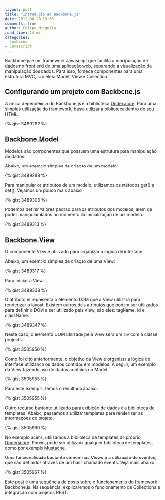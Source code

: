 ```yaml
---
layout: post
title: "Introdução ao Backbone.js"
date: 2012-08-28 13:30
comments: true
author: Felipe Mesquita
read_time: 14 min
categories:
- Backbone
- Javascript
---
```


Backbone.js é um framework Javascript que facilita a manipulação de dados no front end de uma aplicação web, separando a visualização da manipulação dos dados. Para isso, fornece componentes para uma estrutura MVC, são eles: Model, View e Collection.

<!-- more -->

## Configurando um projeto com Backbone.js ##

A única dependência do Backbone.js é a biblioteca <a href="http://underscorejs.org/">Underscore</a>. Para uma simples utilização do framework, basta utilizar a biblioteca dentro do seu HTML.

{% gist 3489262 %}

## Backbone.Model ##

Modelos são componentes que possuem uma estrutura para manipulação de dados.

Abaixo, um exemplo simples de criação de um modelo:

{% gist 3489288 %}

Para manipular os atributos de um modelo, utilizamos os métodos get() e set(). Vejamos um pouco mais abaixo:

{% gist 3489306 %}

Podemos definir valores padrão para os atributos dos modelos, além de poder manipular dados no momento da inicialização de um modelo.

{% gist 3489313 %}

## Backbone.View ##

O componente View é utilizado para organizar a lógica de interface.

Abaixo, um exemplo simples de criação de uma View:

{% gist 3489317 %}

Para iniciar a View:

{% gist 3489338 %}

O atributo el representa o elemento DOM que a View utilizará para renderizar o layout. Existem outros dois atributos que podem ser utilizados para definir o DOM a ser utilizado pela View, são eles: tagName, id e className.

{% gist 3489347 %}

Neste caso, o elemento DOM utilizado pela View será um div com a classe projects.

{% gist 3505950 %}

Como foi dito anteriormente, o objetivo da View é organizar a lógica de interface utilizando os dados contidos em modelos. A seguir, um exemplo da View fazendo uso de dados contidos no Model.

{% gist 3505953 %}

Para este exemplo, temos o resultado abaixo:

{% gist 3505955 %}

Outro recurso bastante utilizado para exibição de dados é a biblioteca de templates. Abaixo, passamos a utilizar templates para renderizar as informações do projeto.

{% gist 3505960 %}

No exemplo acima, utilizamos a biblioteca de templates do próprio <a href="http://underscorejs.org/">Underscore</a>. Porém, pode ser utilizada qualquer biblioteca de templates, como por exemplo <a href="http://mustache.github.io/">Mustache</a>.

Uma funcionalidade bastante comum nas Views é a utilização de eventos, que são definidos através de um hash chamado events. Veja mais abaixo:

{% gist 3505967 %}

Este post é uma sequência de posts sobre o funcionamento do framework Backbone.js. Na sequência, explicaremos o funcionamento de Collections e integração com projetos REST.
